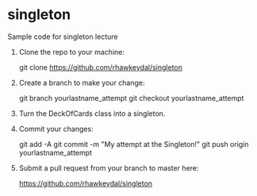 # singleton
Sample code for singleton lecture

1. Clone the repo to your machine:

   git clone https://github.com/rhawkeydal/singleton

2. Create a branch to make your change:

   git branch yourlastname_attempt
   git checkout yourlastname_attempt

3. Turn the DeckOfCards class into a singleton.

4. Commit your changes:

   git add -A
   git commit -m "My attempt at the Singleton!"
   git push origin yourlastname_attempt

5. Submit a pull request from your branch to master here:

   https://github.com/rhawkeydal/singleton
 
